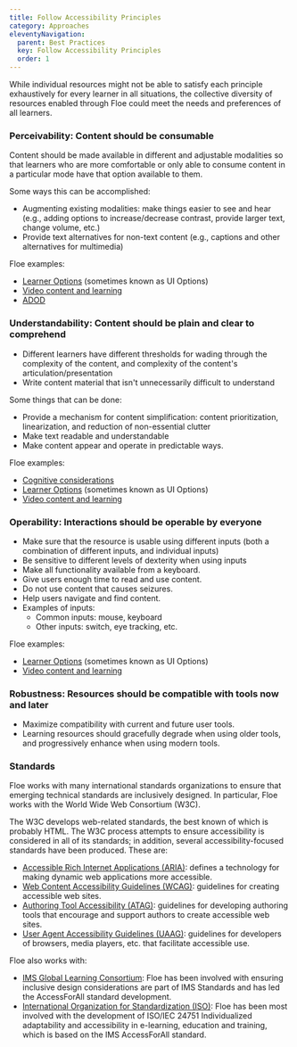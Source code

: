 ```yaml
---
title: Follow Accessibility Principles
category: Approaches
eleventyNavigation:
  parent: Best Practices
  key: Follow Accessibility Principles
  order: 1
---
```


While individual resources might not be able to satisfy each principle exhaustively for every learner in all situations, the collective diversity of resources enabled through Floe could meet the needs and preferences of all learners.

### Perceivability: Content should be consumable

Content should be made available in different and adjustable modalities so that learners who are more comfortable or only able to consume content in a particular mode have that option available to them.

Some ways this can be accomplished:

* Augmenting existing modalities: make things easier to see and hear (e.g., adding options to increase/decrease contrast, provide larger text, change volume, etc.)
* Provide text alternatives for non-text content (e.g., captions and other alternatives for multimedia)

Floe examples:

* [Learner Options](http://build.fluidproject.org/infusion/demos/prefsFramework/)
(sometimes known as UI Options)
* [Video content and learning](VideoContentAndLearning.html)
* [ADOD](http://adod.idrc.ocad.ca/)

### Understandability: Content should be plain and clear to comprehend

* Different learners have different thresholds for wading through the complexity of the content, and complexity of the content's articulation/presentation
* Write content material that isn't unnecessarily difficult to understand

Some things that can be done:

* Provide a mechanism for content simplification: content prioritization, linearization, and reduction of non-essential clutter
* Make text readable and understandable
* Make content appear and operate in predictable ways.

Floe examples:

* [Cognitive considerations](ConsiderCognitiveNeeds.html)
* [Learner Options](http://build.fluidproject.org/infusion/demos/prefsFramework/) (sometimes known as UI Options)
* [Video content and learning](VideoContentAndLearning.html)

### Operability: Interactions should be operable by everyone

* Make sure that the resource is usable using different inputs (both a combination of different inputs, and individual inputs)
* Be sensitive to different levels of dexterity when using inputs
* Make all functionality available from a keyboard.
* Give users enough time to read and use content.
* Do not use content that causes seizures.
* Help users navigate and find content.
* Examples of inputs:
  * Common inputs: mouse, keyboard
  * Other inputs: switch, eye tracking, etc.

Floe examples:

* [Learner Options](http://build.fluidproject.org/infusion/demos/prefsFramework/) (sometimes known as UI Options)
* [Video content and learning](VideoContentAndLearning.html)

### Robustness: Resources should be compatible with tools now and later

* Maximize compatibility with current and future user tools.
* Learning resources should gracefully degrade when using older tools, and progressively enhance when using modern tools.

### Standards

Floe works with many international standards organizations to ensure that emerging technical standards are inclusively designed. In particular, Floe works with the World Wide Web Consortium (W3C).

The W3C develops web-related standards, the best known of which is probably HTML. The W3C process attempts to ensure accessibility is considered in all of its standards; in addition, several accessibility-focused standards have been produced. These are:

* [Accessible Rich Internet Applications (ARIA)](http://www.w3.org/WAI/intro/aria): defines a technology for making dynamic web applications more accessible.
* [Web Content Accessibility Guidelines (WCAG)](http://www.w3.org/TR/WCAG20/): guidelines for creating accessible web sites.
* [Authoring Tool Accessibility (ATAG)](http://www.w3.org/TR/WAI-AUTOOLS/): guidelines for developing authoring tools that encourage and support authors to create accessible web sites.
* [User Agent Accessibility Guidelines (UAAG)](http://www.w3.org/WAI/intro/uaag.php): guidelines for developers of browsers, media players, etc. that facilitate accessible use.

Floe also works with:

* [IMS Global Learning Consortium](http://www.imsglobal.org/accessibility/): Floe has been involved with ensuring inclusive design considerations are part of IMS Standards and has led the AccessForAll standard development.
* [International Organization for Standardization (ISO)](http://www.iso.org/iso/catalogue_detail?csnumber=41521): Floe has been most involved with the development of ISO/IEC 24751 Individualized adaptability and accessibility in e-learning, education and training, which is based on the IMS AccessForAll standard.

